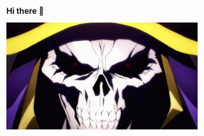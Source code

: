 ## Hi there 👋

<img src="https://github.com/brahman89/Brahman89/blob/main/overlord-red-eyes.gif" alt="The Unlimited" width="600">

